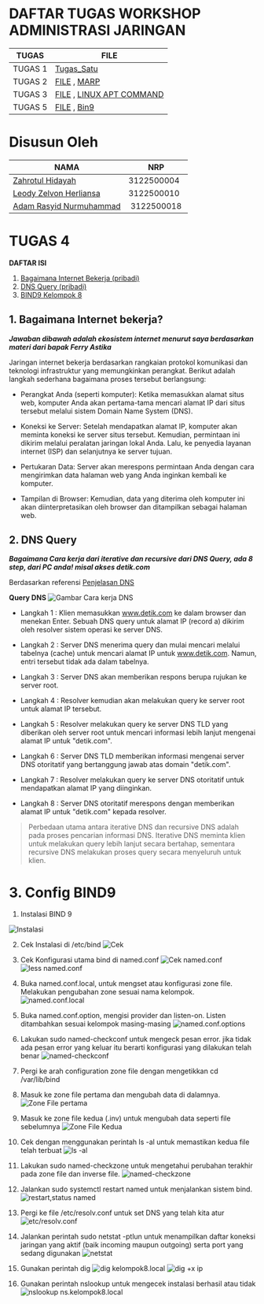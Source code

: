 # DAFTAR TUGAS WORKSHOP ADMINISTRASI JARINGAN

| TUGAS | FILE |
| ------| -----|
| TUGAS 1|  [Tugas_Satu](https://github.com/adamrasyid01/SysAdmin-3122500018/blob/main/Tugas1.md) |
| TUGAS 2| [FILE](Tugas_2) , [MARP](Tugas_2/assets/2_Slide_SystemAdministrasi.md)|
| TUGAS 3| [FILE](Tugas_3) , [LINUX APT COMMAND](https://github.com/zah1703/Workshop-Administrasi-Jaringan/blob/main/Tugas_3/README.md)|
| TUGAS 5| [FILE](Tugas_4) , [Bin9](https://github.com/zah1703/Workshop-Administrasi-Jaringan/blob/main/Tugas_3/README.md)|

# Disusun Oleh

| NAMA | NRP |
| ---- | --- |
| [Zahrotul Hidayah](https://github.com/zah1703)| 3122500004 |
| [Leody Zelvon Herliansa](https://github.com/Leodyz)| 3122500010 |
| [Adam Rasyid Nurmuhammad](https://github.com/adamrasyid01)| 3122500018 |                                   

# TUGAS 4

**DAFTAR ISI**

1. [Bagaimana Internet Bekerja (pribadi)](#bagaimana-internet-bekerja)
2. [DNS Query (pribadi)](#2-dns-query)
3. [BIND9 Kelompok 8](#3-config-bind9)


## 1. Bagaimana Internet bekerja?

***Jawaban dibawah adalah ekosistem internet menurut saya berdasarkan materi dari bapak Ferry Astika***

Jaringan internet bekerja berdasarkan rangkaian protokol komunikasi dan teknologi infrastruktur yang memungkinkan perangkat. Berikut adalah langkah sederhana bagaimana proses tersebut berlangsung:

- Perangkat Anda (seperti komputer): Ketika memasukkan alamat situs web, komputer Anda akan pertama-tama mencari alamat IP dari situs tersebut melalui sistem Domain Name System (DNS).

- Koneksi ke Server: Setelah mendapatkan alamat IP, komputer akan meminta koneksi ke server situs tersebut. Kemudian, permintaan ini dikirim melalui peralatan jaringan lokal Anda. Lalu, ke penyedia layanan internet (ISP) dan selanjutnya ke server tujuan.

- Pertukaran Data: Server akan merespons permintaan Anda dengan cara mengirimkan data halaman web yang Anda inginkan kembali ke komputer.

- Tampilan di Browser: Kemudian, data yang diterima oleh komputer ini akan diinterpretasikan oleh browser dan ditampilkan sebagai halaman web.

## 2. DNS Query

***Bagaimana Cara kerja dari iterative dan recursive dari DNS Query, ada 8 step, dari PC anda! misal akses detik.com***

Berdasarkan referensi [Penjelasan DNS](https://www.hostinger.co.uk/tutorials/what-is-dns)

**Query DNS**
![Gambar Cara kerja DNS](https://github.com/adamrasyid01/SysAdmin-3122500018/blob/main/Tugas_4/assets/how-does-dns-work-1024x590.png)

- Langkah 1 : Klien memasukkan www.detik.com ke dalam browser dan menekan Enter. Sebuah DNS query untuk alamat IP (record a) dikirim oleh resolver sistem operasi ke server DNS.

- Langkah 2 : Server DNS menerima query dan mulai mencari melalui tabelnya (cache) untuk mencari alamat IP untuk www.detik.com. Namun, entri tersebut tidak ada dalam tabelnya.

- Langkah 3 : Server DNS akan memberikan respons berupa rujukan ke server root. 

- Langkah 4 : Resolver kemudian akan melakukan query ke server root untuk alamat IP tersebut.

- Langkah 5 : Resolver melakukan query ke server DNS TLD yang diberikan oleh server root untuk mencari informasi lebih lanjut mengenai alamat IP untuk "detik.com".

- Langkah 6 : Server DNS TLD memberikan informasi mengenai server DNS otoritatif yang bertanggung jawab atas domain "detik.com".

- Langkah 7 : Resolver melakukan query ke server DNS otoritatif untuk mendapatkan alamat IP yang diinginkan.

- Langkah 8 : Server DNS otoritatif merespons dengan memberikan alamat IP untuk "detik.com" kepada resolver.


> Perbedaan utama antara iterative DNS dan recursive DNS adalah pada proses pencarian informasi DNS. Iterative DNS meminta klien untuk melakukan query lebih lanjut secara bertahap, sementara recursive DNS melakukan proses query secara menyeluruh untuk klien.

# 3. Config BIND9

1. Instalasi  BIND 9

![Instalasi](https://github.com/adamrasyid01/SysAdmin-3122500018/blob/main/Tugas_4/assets/1.sudoaptbind9.png)

2. Cek Instalasi di  /etc/bind
![Cek](https://github.com/adamrasyid01/SysAdmin-3122500018/blob/main/Tugas_4/assets/2.cd_etc_bind%20ls-al.png)

3. Cek Konfigurasi utama bind di named.conf
![Cek named.conf](https://github.com/adamrasyid01/SysAdmin-3122500018/blob/main/Tugas_4/assets/4.named_conf.png)
![less named.conf](https://github.com/adamrasyid01/SysAdmin-3122500018/blob/main/Tugas_4/assets/3.less_named.conf.png)

4. Buka named.conf.local, untuk mengset atau konfigurasi zone file. Melakukan pengubahan zone sesuai nama kelompok.
![named.conf.local](https://github.com/adamrasyid01/SysAdmin-3122500018/blob/main/Tugas_4/assets/5.nano_named_conf_local.png)

5. Buka named.conf.option, mengisi provider dan listen-on. Listen ditambahkan sesuai kelompok masing-masing
![named.conf.options](https://github.com/adamrasyid01/SysAdmin-3122500018/blob/main/Tugas_4/assets/5.nano_named_conf_options.png)

6. Lakukan sudo named-checkconf untuk mengeck pesan error. jika tidak ada pesan error yang keluar itu berarti konfigurasi yang dilakukan telah benar
![named-checkconf](https://github.com/adamrasyid01/SysAdmin-3122500018/blob/main/Tugas_4/assets/6.named_checkconf.png)

7. Pergi ke arah configuration zone file dengan mengetikkan cd /var/lib/bind

8. Masuk ke zone file pertama dan mengubah data di dalamnya.
![Zone File pertama](https://github.com/adamrasyid01/SysAdmin-3122500018/blob/main/Tugas_4/assets/7.nano_dbkelompok8local.png)

9. Masuk ke zone file kedua (.inv) untuk mengubah data seperti file sebelumnya
![Zone File Kedua](https://github.com/adamrasyid01/SysAdmin-3122500018/blob/main/Tugas_4/assets/8.nano_dbkelompok8localinv.png)

10. Cek dengan menggunakan perintah ls -al untuk memastikan kedua file telah terbuat
![ls -al](https://github.com/adamrasyid01/SysAdmin-3122500018/blob/main/Tugas_4/assets/9.ls-al_setelahbuat_dbkelompok8local.png)

11. Lakukan sudo named-checkzone untuk mengetahui perubahan terakhir pada zone file dan inverse file. 
![named-checkzone](https://github.com/adamrasyid01/SysAdmin-3122500018/blob/main/Tugas_4/assets/10.namedcheckzone_kelompok8.local_db.kelompok8.local.png)

12. Jalankan sudo systemctl restart named untuk menjalankan sistem bind.
![restart,status named](https://github.com/adamrasyid01/SysAdmin-3122500018/blob/main/Tugas_4/assets/11.sudo_systemctl_restart%2Cstatus_named.png)

13. Pergi ke file /etc/resolv.conf untuk set DNS yang telah kita atur
![etc/resolv.conf](https://github.com/adamrasyid01/SysAdmin-3122500018/blob/main/Tugas_4/assets/new12.sudo_nano_etcresolvconf.png)

14. Jalankan perintah sudo netstat -ptlun untuk menampilkan daftar koneksi jaringan yang aktif (baik incoming maupun outgoing) serta port yang sedang digunakan
![netstat](https://github.com/adamrasyid01/SysAdmin-3122500018/blob/main/Tugas_4/assets/13.sudo_netstat_ptlun.png)

15. Gunakan perintah dig
![dig kelompok8.local](https://github.com/adamrasyid01/SysAdmin-3122500018/blob/main/Tugas_4/assets/14.dig_kelompok8local.png)
![dig +x ip](https://github.com/adamrasyid01/SysAdmin-3122500018/blob/main/Tugas_4/assets/15.dig-x_192.168.136.10.png)

16. Gunakan perintah nslookup untuk mengecek instalasi berhasil atau tidak
![nslookup ns.kelompok8.local](https://github.com/adamrasyid01/SysAdmin-3122500018/blob/main/Tugas_4/assets/16.nslookup%20nskelompok8local.png)


















